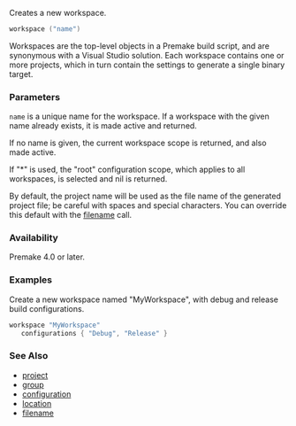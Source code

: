 Creates a new workspace.

```lua
workspace ("name")
```

Workspaces are the top-level objects in a Premake build script, and are synonymous with a Visual Studio solution. Each workspace contains one or more projects, which in turn contain the settings to generate a single binary target.

### Parameters ###

`name` is a unique name for the workspace. If a workspace with the given name already exists, it is made active and returned.

If no name is given, the current workspace scope is returned, and also made active.

If "\*" is used, the "root" configuration scope, which applies to all workspaces, is selected and nil is returned.

By default, the project name will be used as the file name of the generated project file; be careful with spaces and special characters. You can override this default with the [filename](filename.md) call.

### Availability ###

Premake 4.0 or later.

### Examples ###

Create a new workspace named "MyWorkspace", with debug and release build configurations.
```lua
workspace "MyWorkspace"
   configurations { "Debug", "Release" }
```

### See Also ###

* [project](project.md)
* [group](group.md)
* [configuration](configuration.md)
* [location](location.md)
* [filename](filename.md)

